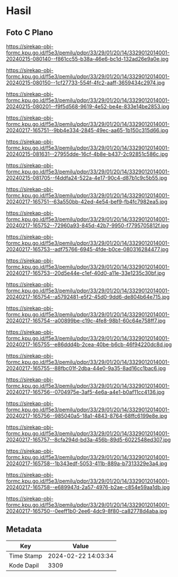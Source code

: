 # Hasil

## Foto C Plano

https://sirekap-obj-formc.kpu.go.id/f5e3/pemilu/pdpr/33/29/01/20/14/3329012014001-20240215-080140--f861cc55-b38a-46e6-bc1d-132ad26e9a0e.jpg

https://sirekap-obj-formc.kpu.go.id/f5e3/pemilu/pdpr/33/29/01/20/14/3329012014001-20240215-080150--1cf27733-554f-4fc2-aaff-3659434c2974.jpg

https://sirekap-obj-formc.kpu.go.id/f5e3/pemilu/pdpr/33/29/01/20/14/3329012014001-20240215-080201--f9f5d568-9619-4e52-be4e-833e14be2853.jpg

https://sirekap-obj-formc.kpu.go.id/f5e3/pemilu/pdpr/33/29/01/20/14/3329012014001-20240217-165751--9bb4e334-2845-49ec-aa65-1b150c315d66.jpg

https://sirekap-obj-formc.kpu.go.id/f5e3/pemilu/pdpr/33/29/01/20/14/3329012014001-20240215-081631--27955dde-16cf-4b8e-b437-2c92851c586c.jpg

https://sirekap-obj-formc.kpu.go.id/f5e3/pemilu/pdpr/33/29/01/20/14/3329012014001-20240215-081705--f4ddfa24-522a-4e17-90c4-d87b1c9c5b55.jpg

https://sirekap-obj-formc.kpu.go.id/f5e3/pemilu/pdpr/33/29/01/20/14/3329012014001-20240217-165751--63a550bb-42ed-4e54-bef9-fb4fc7982ea5.jpg

https://sirekap-obj-formc.kpu.go.id/f5e3/pemilu/pdpr/33/29/01/20/14/3329012014001-20240217-165752--72960a93-845d-42b7-9950-f7795705812f.jpg

https://sirekap-obj-formc.kpu.go.id/f5e3/pemilu/pdpr/33/29/01/20/14/3329012014001-20240217-165753--adf75766-6945-4fde-b0ce-080316284477.jpg

https://sirekap-obj-formc.kpu.go.id/f5e3/pemilu/pdpr/33/29/01/20/14/3329012014001-20240217-165753--20d5e44e-c1ef-40d0-a11e-33e1235c30bf.jpg

https://sirekap-obj-formc.kpu.go.id/f5e3/pemilu/pdpr/33/29/01/20/14/3329012014001-20240217-165754--a5792481-e5f2-45d0-9dd6-de804b64e715.jpg

https://sirekap-obj-formc.kpu.go.id/f5e3/pemilu/pdpr/33/29/01/20/14/3329012014001-20240217-165754--a00899be-c19c-4fe8-98b1-60c64e758ff7.jpg

https://sirekap-obj-formc.kpu.go.id/f5e3/pemilu/pdpr/33/29/01/20/14/3329012014001-20240217-165755--e86ddd4b-2cea-40be-b6cb-46f94220dc8d.jpg

https://sirekap-obj-formc.kpu.go.id/f5e3/pemilu/pdpr/33/29/01/20/14/3329012014001-20240217-165755--88fbc01f-2dba-44e0-9a35-8ad16cc1bac6.jpg

https://sirekap-obj-formc.kpu.go.id/f5e3/pemilu/pdpr/33/29/01/20/14/3329012014001-20240217-165756--0704975e-3af5-4e6a-a4e1-b0af11cc4136.jpg

https://sirekap-obj-formc.kpu.go.id/f5e3/pemilu/pdpr/33/29/01/20/14/3329012014001-20240217-165756--985040a5-18a1-4843-8764-68ffc6199e8e.jpg

https://sirekap-obj-formc.kpu.go.id/f5e3/pemilu/pdpr/33/29/01/20/14/3329012014001-20240217-165757--8cfa294d-bd3a-456b-89d5-6022548ed307.jpg

https://sirekap-obj-formc.kpu.go.id/f5e3/pemilu/pdpr/33/29/01/20/14/3329012014001-20240217-165758--1b343edf-5053-411b-889a-b7313329e3a4.jpg

https://sirekap-obj-formc.kpu.go.id/f5e3/pemilu/pdpr/33/29/01/20/14/3329012014001-20240217-165758--e689947d-2a57-4976-b2ae-c854e59aa1db.jpg

https://sirekap-obj-formc.kpu.go.id/f5e3/pemilu/pdpr/33/29/01/20/14/3329012014001-20240217-165750--0eeff1b0-2ee6-4dc9-8f80-ca82778d4aba.jpg


## Metadata

| Key        | Value               |
| ---------- | ------------------- |
| Time Stamp | 2024-02-22 14:03:34 |
| Kode Dapil | 3309                |



